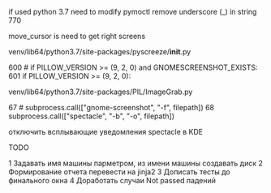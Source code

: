 if used python 3.7 need to modify pymoctl
remove underscore (_) in string 770

move_cursor is need to get right screens 


venv/lib64/python3.7/site-packages/pyscreeze/__init__.py

600    # if PILLOW_VERSION >= (9, 2, 0) and GNOMESCREENSHOT_EXISTS:
601    if PILLOW_VERSION >= (9, 2, 0):

venv/lib64/python3.7/site-packages/PIL/ImageGrab.py

67 # subprocess.call(["gnome-screenshot", "-f", filepath])
68 subprocess.call(["spectacle", "-b", "-o", filepath])

отключить всплывающие уведомления spectacle в KDE

TODO

1 Задавать имя машины парметром, из имени машины создавать диск
2 Формирование отчета перевести на jinja2
3 Дописать тесты до финального окна
4 Доработать случаи Not passed падений


